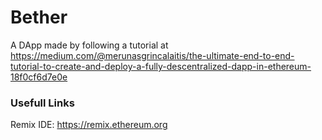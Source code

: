 # Bether

A DApp made by following a tutorial at https://medium.com/@merunasgrincalaitis/the-ultimate-end-to-end-tutorial-to-create-and-deploy-a-fully-descentralized-dapp-in-ethereum-18f0cf6d7e0e

### Usefull Links

Remix IDE:
https://remix.ethereum.org

